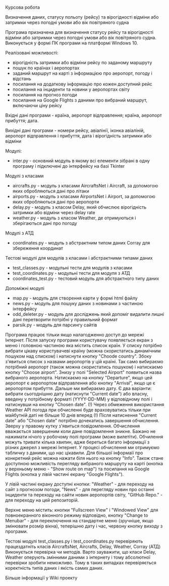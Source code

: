 Курсова робота

Визначення даних, статусу польоту (рейсу) та вірогідності відміни або затримки через погодні умови або вік повітряного судна

Програма призначена для визначення статусу рейсу та вірогідності відміни або затримки через погодні умови або вік повітряного судна.
Виконується у формі ПК програми на платформі Windows 10.

Реалізовані можливості:
* вірогідність затримки або відміни рейсу по заданому маршруту
* пошук по країнах і аеропортах
* заданий маршрут на карті з інформацією про аеропорт, погоду і відстань
* посилання на додаткову інформацію про кожен доступний рейс
* посилання на інциденти та новини у аеропортах світу
* посилання на прогноз погоди
* посилання на Google Flights з даними про вибраний маршрут, включаючи ціну рейсу

Вхідні дані програми - країна, аеропорт відправлення; країна, аеропорт прибуття; дата.

Вихідні дані програми - номери рейсу, авіалінії, іконка авіаліній, аеропорт відправлення і прибуття, дата і вірогідність затримки або відміни

Модулі:

* inter.py - основний модуль в якому всі елементи зібрані в одну програму і підключені до інтерфейсу на базі Tkinter

Модулі з класами
* aircrafts.py - модуль з класами AircraftsNet i Aircraft, за допомогою яких обробляються дані про літаки
* airports.py - модуль з класами AirportsNet i Airport, за допомогою яких обробляються дані про аеропорти
* delay.py - модуль з класом Delay, який обчислює вірогідність затримки або відміни через delay rate
* weather.py - модуль з класом Weather, де отримуються і зберігаються дані про погоду

Модулі з АТД

* coordinates.py - модуль з абстрактним типом даних Corray для збереження координат

Тестові модулі для модулів з класами і абстрактними типами даних

* test_classes.py - модульні тести для модулів з класами
* test_coordinates.py - модульні тести для модуля з АТД
* coordinates_test.py - тестовий модуль для абстрактного типу даних

Допоміжні модулі

* map.py - модуль для створення карти у формі html файлу
* news.py - модуль для пошуку даних з новинами з частиною інтерфейсу
* odd_deleter.py - модуль для досліджень який допоміг видалити лишні дані перетворити потрібні у правильний формат
* parsik.py - модуль для парсингу сайтів

Програма працює тільки якщо налагодженно доступ до мережі Інтернет.
Після запуску програми користувачу появляється екран з меню і головною частиною яка містить список країн. У списку потрібно вибрати цікаву користувачеві країну (можна скористатись динамічним пошуком над списком) і натиснути кнопку "Choode country". Збоку з'явиться список з назвами аеропортів у цій країні. Так само вибираємо потрібний аеропорт (також можна скористатись пошуком) і натискаємо кнопку "Choose airport". Знизу у полі "Selected Airport" появиться назва вибраного аеропорта. Натискаємо на кнопку "Departure", якщо цей аеропорт є аеропортом відправлення або кнопку "Arrival", якщо це є аеропортом прибуття. Дальше ми вибираємо дату. Є два варіанти: вибрати сьогоднішню дату (натиснути "Current date") або власну, введену у потрібному форматі (YYYY-DD-MM) у відповідному полі і натиснувши на кнопку "Chosen date". (!) Через обмеження використання Weather API погода при обчисленні буде враховуватись тільки при майбутній даті не більше 10 днів вперед (!) Після натиснення "Current date" або "Chosen date" потрібно дочекатись завершення обчислення. Зверху у правому кутку з'явиться повідомлення. Обчислення вважається завершеним коли дане повідомлення зникне. Бажано не нажимати нічого у робочому полі програми (може вилетіти). Обчилення можуть тривати кілька хвилин, адже береться багато інформації з різних джерел з мережі Інтернет. У процесі обчислення ми отримуємо табличку з даними, що нас цікавили. Для більшої інформаії про конкретний рейс можна нажати біля нього на кнопку "Info". Також стане доступною можливість перегляду вибраного маршруту на карті (кнопка у верхньому меню - "Show route on map") та посилання на Google Flights (кнопка у лівій частині екрану "Google Flights").

У лівій частині екрану доступні кнопки: "Weather" - для переходу на сайт з прогнозом погоди, "News" - для перегляду новин про останні інциденти та переходу на сайти новин аеропортів світу, "GitHub Repo." - для переходу на цей репозиторій.

Верхнє меню містить: кнопки "Fullscreen View" i "Windowed View" для повноекранного віконного режиму відповідно, кнопку "Change to Menubar" - для переключення на стандартне меню (зручніше, якщо змінювати розмір вікна), теперішню дату і час, червону кнопку виходу з програми.

Тестові модулі test_classes.py i test_coordinates.py перевіряють працездатніть класів AircraftsNet, Aircrafts, Delay, Weather, Corray (АТД)
Виконується перевірка чи методів. Варто зауважити, що класи Delay, Weather оперують змінними даними з інтернету і тому абсолютної перевірки зробити неможливо. Тому в таких випадках перевіряється коректність типів даних і якість самих даних.

Більше інформації у Wiki проекту
